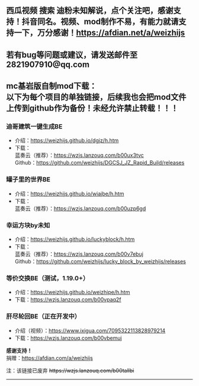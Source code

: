 <!--<h4 id="language" style="text-align: left;"><strong>Language: 简体中文</strong>,  <a href="https://weizhijs.github.io/en/m.html"><u>切换至英语</u>(switch to English)</a></h4>-->

<h2 id="西瓜视频-搜索-迪粉未知解说点个关注吧感谢支持抖音同名视频mod制作不易有能力就请支持一下吧万分感谢httpsafdiannetweizhijs">西瓜视频 搜索 迪粉未知解说，点个关注吧，感谢支持！抖音同名。视频、mod制作不易，有能力就请支持一下，万分感谢！<a href="https://afdian.net/a/weizhijs" target="_blank"><u>https://afdian.net/a/weizhijs</u></a></h2>
<h2 id="若有bug等问题或建议请发送邮件至2821907910qqcom">若有bug等问题或建议，请发送邮件至2821907910@qq.com</h2>

<h2 id="mc基岩版自制mod下载以下为每个项目的单独链接后续我也会把mod文件上传到github作为备份未经允许禁止转载">mc基岩版自制mod下载：<br />以下为每个项目的单独链接，后续我也会把mod文件上传到github作为备份！未经允许禁止转载！！！</h2>

<h3 id="迪哥建筑一键生成be"><strong>迪哥建筑一键生成BE</strong></h3>
<ul>
  <li>介绍：<a href="https://weizhijs.github.io/dgjz/h.htm"><u>https://weizhijs.github.io/dgjz/h.htm</u></a></li>
  <li>下载：<br />
    蓝奏云（推荐）：<a href="https://wzjs.lanzouq.com/b00ux3tvc" target="_blank"><u>https://wzjs.lanzouq.com/b00ux3tvc</u></a><br />
    Github：<a href="https://github.com/weizhijs/DGCSJ_JZ_Rapid_Build/releases" target="_blank"><u>https://github.com/weizhijs/DGCSJ_JZ_Rapid_Build/releases</u></a></li>
</ul>

<h3 id="罐子里的世界be"><strong>罐子里的世界BE</strong></h3>
<ul>
  <li>介绍：<a href="https://weizhijs.github.io/wiajbe/h.htm"><u>https://weizhijs.github.io/wiajbe/h.htm</u></a></li>
  <li>下载：<br />
    蓝奏云（推荐）：<a href="https://wzjs.lanzouq.com/b00uzp6gd" target="_blank"><u>https://wzjs.lanzouq.com/b00uzp6gd</u></a></li>
</ul>

<h3 id="幸运方块by未知"><strong>幸运方块by未知</strong></h3>
<ul>
  <li>介绍：<a href="https://weizhijs.github.io/luckyblock/h.htm"><u>https://weizhijs.github.io/luckyblock/h.htm</u></a></li>
  <li>下载：<br />
    蓝奏云（推荐）：<a href="https://wzjs.lanzouq.com/b00v7ebuj" target="_blank"><u>https://wzjs.lanzouq.com/b00v7ebuj</u></a><br />
    Github：<a href="https://github.com/weizhijs/lucky_block_by_weizhijs/releases" target="_blank"><u>https://github.com/weizhijs/lucky_block_by_weizhijs/releases</u></a></li>
</ul>

<h3 id="等价交换be测试1190"><strong>等价交换BE（测试，1.19.0+）</strong></h3>
<ul>
  <li>介绍：<a href="https://weizhijs.github.io/weizhipe/h.htm"><u>https://weizhijs.github.io/weizhipe/h.htm</u></a></li>
  <li>下载：<a href="https://wzjs.lanzouq.com/b00vpaq2f" target="_blank"><u>https://wzjs.lanzouq.com/b00vpaq2f</u></a></li>
</ul>

<h3 id="肝尽轮回be正在开发中"><strong>肝尽轮回BE（正在开发中）</strong></h3>
<ul>
  <li>介绍（视频）：<a href="https://www.ixigua.com/7095322113828979214" target="_blank"><u>https://www.ixigua.com/7095322113828979214</u></a>
  <li>下载：<a href="https://wzjs.lanzouq.com/b00vbemuj" target="_blank"><u>https://wzjs.lanzouq.com/b00vbemuj</u></a></li>
</ul>

<p><strong>感谢支持！</strong><br />
捐赠：<a href="https://afdian.com/a/weizhijs" target="_blank"><u>https://afdian.com/a/weizhijs</u></a></p>

<p>注：该链接已废弃 <del>https://wzjs.lanzouq.com/b00tallbi</del></p>

<hr style="color:black;background-color:black;border-color:black;"/>
